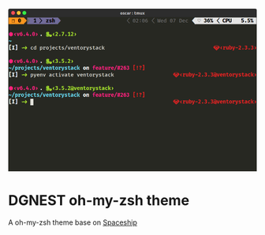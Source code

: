 ![DGNEST](img/preview.png)

# DGNEST oh-my-zsh theme

A oh-my-zsh theme base on [Spaceship](https://git.io/spaceship)
